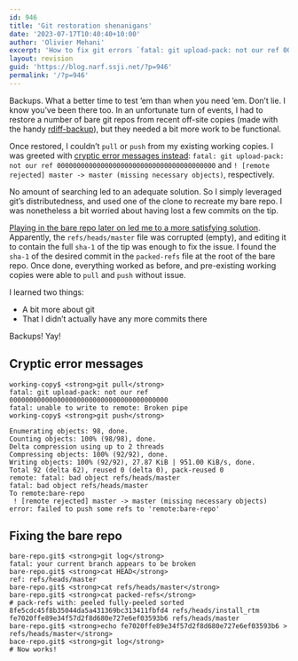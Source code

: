 ```yaml
---
id: 946
title: 'Git restoration shenanigans'
date: '2023-07-17T10:40:40+10:00'
author: 'Olivier Mehani'
excerpt: 'How to fix git errors `fatal: git upload-pack: not our ref 0000000000000000000000000000000000000000` and `! [remote rejected] master -> master (missing necessary objects)`?'
layout: revision
guid: 'https://blog.narf.ssji.net/?p=946'
permalink: '/?p=946'
---
```


Backups. What a better time to test ’em than when you need ’em. Don’t lie. I know you’ve been there too. In an unfortunate turn of events, I had to restore a number of bare git repos from recent off-site copies (made with the handy [rdiff-backup](https://rdiff-backup.net/)), but they needed a bit more work to be functional.

Once restored, I couldn’t `pull` or `push` from my existing working copies. I was greeted with [cryptic error messages instead](#cryptic-error-messages): `fatal: git upload-pack: not our ref 0000000000000000000000000000000000000000` and `! [remote rejected] master -> master (missing necessary objects)`, respectively.

No amount of searching led to an adequate solution. So I simply leveraged git’s distributedness, and used one of the clone to recreate my bare repo. I was nonetheless a bit worried about having lost a few commits on the tip.

[Playing in the bare repo later on led me to a more satisfying solution](#fixing-bare-repo). Apparently, the `refs/heads/master` file was corrupted (empty), and editing it to contain the full `sha-1` of the tip was enough to fix the issue. I found the `sha-1` of the desired commit in the `packed-refs` file at the root of the bare repo. Once done, everything worked as before, and pre-existing working copies were able to `pull` and `push` without issue.

I learned two things:

- A bit more about git
- That I didn’t actually have any more commits there

Backups! Yay!

## Cryptic error messages

```
working-copy$ <strong>git pull</strong>
fatal: git upload-pack: not our ref 0000000000000000000000000000000000000000
fatal: unable to write to remote: Broken pipe
working-copy$ <strong>git push</strong>

Enumerating objects: 98, done.
Counting objects: 100% (98/98), done.
Delta compression using up to 2 threads
Compressing objects: 100% (92/92), done.
Writing objects: 100% (92/92), 27.87 KiB | 951.00 KiB/s, done.
Total 92 (delta 62), reused 0 (delta 0), pack-reused 0
remote: fatal: bad object refs/heads/master
fatal: bad object refs/heads/master
To remote:bare-repo
 ! [remote rejected] master -> master (missing necessary objects)
error: failed to push some refs to 'remote:bare-repo'
```

## Fixing the bare repo

```
bare-repo.git$ <strong>git log</strong>
fatal: your current branch appears to be broken
bare-repo.git$ <strong>cat HEAD</strong>
ref: refs/heads/master
bare-repo.git$ <strong>cat refs/heads/master</strong>
bare-repo.git$ <strong>cat packed-refs</strong>
# pack-refs with: peeled fully-peeled sorted 
8fe5cdc45f8b35044da5a431369bc313411fbfd4 refs/heads/install_rtm
fe7020ffe89e34f57d2f8d680e727e6ef03593b6 refs/heads/master
bare-repo.git$ <strong>echo fe7020ffe89e34f57d2f8d680e727e6ef03593b6 > refs/heads/master</strong>
bace-repo.git$ <strong>git log</strong>
# Now works!
```